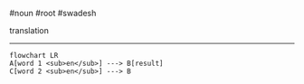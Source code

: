 #noun #root #swadesh 

translation
***
```mermaid  
flowchart LR
A[word 1 <sub>en</sub>] ---> B[result]
C[word 2 <sub>en</sub>] ---> B
```
